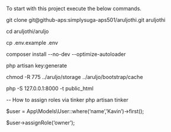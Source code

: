 To start with this project execute the below commands. 

git clone git@github-aps:simplysuga-aps501/aruljothi.git aruljothi

cd aruljothi/aruljo

cp .env.example .env

composer install --no-dev --optimize-autoloader

php artisan key:generate

chmod -R 775 ../aruljo/storage ../aruljo/bootstrap/cache

php -S 127.0.0.1:8000 -t public_html 


-- How to assign roles via tinker
php artisan tinker

$user = App\Models\User::where(‘name’,’Kavin’)->first();

$user->assignRole(‘owner’);
